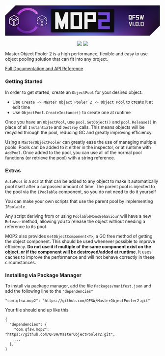 <p align="center">
  <img src="Source/Textures/BannerCutout.png">
</p>
<p align="center">
  <img src=https://img.shields.io/github/issues-closed-raw/QFSW/MasterObjectPooler2.svg?color=51c414>
  <img src=https://img.shields.io/github/issues-raw/QFSW/MasterObjectPooler2.svg?color=c41414&style=popout>
</p>

Master Object Pooler 2 is a high performance, flexible and easy to use object pooling solution that can fit into any project.

[Full Documentation and API Reference](https://www.qfsw.co.uk/docs/MOP2)

### Getting Started

In order to get started, create an `ObjectPool` for your desired object.

- Use `Create -> Master Object Pooler 2 -> Object Pool` to create it at edit time
- Use `ObjectPool.CreateInstance()` to create one at runtime

Once you have an `ObjectPool`, use `pool.GetObject()` and `pool.Release()` in place of all `Instantiate` and `Destroy` calls. This means objects will be recycled through the pool, reducing GC and greatly improving efficiency.

Using a `MasterObjectPooler` can greatly ease the use of managing multiple pools. Pools can be added to it either in the inspector, or at runtime with `AddPool`. Once added to the pool, you can use all of the normal pool functions (or retrieve the pool) with a string reference.

### Extras

`AutoPool` is a script that can be added to any object to make it automatically pool itself after a surpassed amount of time. The parent pool is injected to the pool via the `IPoolable` component, so you do not need to do it yourself

You can make your own scripts that use the parent pool by implementing `IPoolable`

Any script deriving from or using `PoolableMonoBehaviour` will have a new `Release` method, allowing you to release the object without needing a reference to its pool

MOP2 also provides `GetObjectComponent<T>`, a GC free method of getting the object component. This should be used whenever possible to improve efficiency. **Do not use it if multiple of the same component exist on the object, or if the component will be destroyed/added at runtime**. It uses caches to improve the performance and will not behave correctly in these circumstances.

### Installing via Package Manager

To install via package manager, add the file `Packages/manifest.json` and add the following line to the `"dependencies"`
```
"com.qfsw.mop2": "https://github.com/QFSW/MasterObjectPooler2.git"
```
Your file should end up like this 
```
{
  "dependencies": {
    "com.qfsw.mop2": "https://github.com/QFSW/MasterObjectPooler2.git",
    ...
  },
}
```
